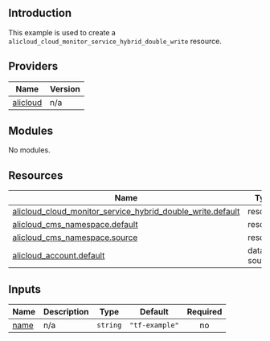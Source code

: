 <!-- BEGIN_TF_DOCS -->
## Introduction

This example is used to create a `alicloud_cloud_monitor_service_hybrid_double_write` resource.

## Providers

| Name | Version |
|------|---------|
| <a name="provider_alicloud"></a> [alicloud](#provider\_alicloud) | n/a |

## Modules

No modules.

## Resources

| Name | Type |
|------|------|
| [alicloud_cloud_monitor_service_hybrid_double_write.default](https://registry.terraform.io/providers/aliyun/alicloud/latest/docs/resources/cloud_monitor_service_hybrid_double_write) | resource |
| [alicloud_cms_namespace.default](https://registry.terraform.io/providers/aliyun/alicloud/latest/docs/resources/cms_namespace) | resource |
| [alicloud_cms_namespace.source](https://registry.terraform.io/providers/aliyun/alicloud/latest/docs/resources/cms_namespace) | resource |
| [alicloud_account.default](https://registry.terraform.io/providers/aliyun/alicloud/latest/docs/data-sources/account) | data source |

## Inputs

| Name | Description | Type | Default | Required |
|------|-------------|------|---------|:--------:|
| <a name="input_name"></a> [name](#input\_name) | n/a | `string` | `"tf-example"` | no |
<!-- END_TF_DOCS -->    